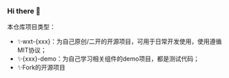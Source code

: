 ### Hi there 👋

本仓库项目类型：
- ✨wxt-{xxx}：为自己原创/二开的开源项目，可用于日常开发使用，使用遵循MIT协议；
- ✨{xxx}-demo：为自己学习相关组件的demo项目，都是测试代码；
- ✨Fork的开源项目
